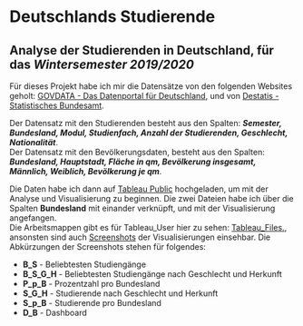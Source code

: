 # Deutschlands Studierende
## Analyse der Studierenden in Deutschland, für das _Wintersemester 2019/2020_

Für dieses Projekt habe ich mir die Datensätze von den folgenden Websites geholt: 
[GOVDATA - Das Datenportal für Deutschland](https://www.govdata.de/web/guest/suchen/-/details/studierende-bundeslander-semester-nationalitatgeschlecht-studienfach),
und von [Destatis - Statistisches Bundesamt](https://www.destatis.de/DE/Themen/Laender-Regionen/Regionales/Gemeindeverzeichnis/Administrativ/02-bundeslaender.html).

Der Datensatz mit den Studierenden besteht aus den Spalten: _**Semester, Bundesland, Modul, Studienfach, Anzahl der Studierenden, Geschlecht, Nationalität**_.  
Der Datensatz mit den Bevölkerungsdaten, besteht aus den Spalten: _**Bundesland, Hauptstadt, Fläche in qm, Bevölkerung insgesamt, Männlich, Weiblich, Bevölkerung je qm**_.  

Die Daten habe ich dann auf [Tableau Public](https://public.tableau.com/en-us/s/) hochgeladen, um mit der Analyse und Visualisierung zu beginnen.
Die zwei Dateien habe ich über die Spalten **Bundesland** mit einander verknüpft, und mit der Visualisierung angefangen.  
Die Arbeitsmappen gibt es für Tableau_User hier zu sehen: [Tableau_Files.](https://github.com/Kal-Sel/Deutschlands-Studierende/commit/6d247364dadfa920665a3949e74ab75f8355be5a),  
ansonsten sind auch [Screenshots](https://github.com/Kal-Sel/Deutschlands-Studierende/tree/main/Screenshots) der Visualisierungen einsehbar. Die Abkürzungen der Screenshots stehen für folgendes:  
* __B_S__ - Beliebtesten Studiengänge  
* __B_S_G_H__ - Beliebtesten Studiengänge nach Geschlecht und Herkunft  
* __P_p_B__ - Prozentzahl pro Bundesland  
* __S_G_H__ - Studierende nach Geschlecht und Herkunft  
* __S_p_B__ - Studierende pro Bundesland  
* __D_B__ - Dashboard
